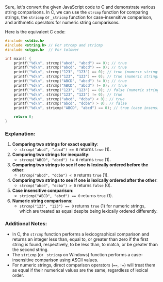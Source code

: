  Sure, let's convert the given JavaScript code to C and demonstrate various string comparisons. In C, we can use the `strcmp` function for comparing strings, the `stricmp` or `_stricmp` function for case-insensitive comparison, and arithmetic operators for numeric string comparisons.

Here is the equivalent C code:

```c
#include <stdio.h>
#include <string.h> // For strcmp and stricmp
#include <ctype.h>  // For tolower

int main() {
    printf("%d\n", strcmp("abcd", "abcd") == 0); // true
    printf("%d\n", strcmp("abcd", "abcd") == 0); // true
    printf("%d\n", strcmp("123", "123") == 0); // true (numeric strings are equal)
    printf("%d\n", strcmp("123", "123") == 0); // true (numeric strings are equal)
    printf("%d\n", strcmp("ABCD", "abcd") != 0); // true
    printf("%d\n", strcmp("ABCD", "abcd") != 0); // true
    printf("%d\n", strcmp("123", "123") == 0); // false (numeric strings are not equal)
    printf("%d\n", strcmp("123", "123") != 0); // true
    printf("%d\n", strcmp("abcd", "dcba") < 0); // true
    printf("%d\n", strcmp("abcd", "dcba") > 0); // false
    printf("%d\n", stricmp("ABCD", "abcd") == 0); // true (case insensitive)

    return 0;
}
```

### Explanation:
1. **Comparing two strings for exact equality**:
   - `strcmp("abcd", "abcd") == 0` returns `true` (1).
2. **Comparing two strings for inequality**:
   - `strcmp("ABCD", "abcd") != 0` returns `true` (1).
3. **Comparing two strings to see if one is lexically ordered before the other**:
   - `strcmp("abcd", "dcba") < 0` returns `true` (1).
4. **Comparing two strings to see if one is lexically ordered after the other**:
   - `strcmp("abcd", "dcba") > 0` returns `false` (0).
5. **Case insensitive comparison**:
   - `stricmp("ABCD", "abcd") == 0` returns `true` (1).
6. **Numeric string comparisons**:
   - `strcmp("123", "123") == 0` returns `true` (1) for numeric strings, which are treated as equal despite being lexically ordered differently.

### Additional Notes:
- In C, the `strcmp` function performs a lexicographical comparison and returns an integer less than, equal to, or greater than zero if the first string is found, respectively, to be less than, to match, or be greater than the second string.
- The `stricmp` (or `_stricmp` on Windows) function performs a case-insensitive comparison using ASCII values.
- For numeric strings, direct comparison operators (`==`, `!=`) will treat them as equal if their numerical values are the same, regardless of lexical order.
